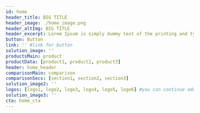 ```yaml
---
id: home
header_title: BIG TITLE
header_image: ./home_image.png
header_altImg: BIG TITLE
header_excerpt: Lorem Ipsum is simply dummy text of the printing and typesetting industry. Lorem Ipsum has been the industry's standard dummy text ever since the 1500s, when an unknown printer took a galley of type and scrambled it to make a type specimen book.
button: Button
link: '' #link for button
solution_image: ''
productsMain: product
productData: [product1, product2, product3]
header: home_header
comparisonMain: comparison
comparisonSecs: [section1, section2, section3]
solution_image2: ''
logos: [logo1, logo2, logo3, logo4, logo5, logo6] #you can continue adding logos as needed
solution_image3: ''
cta: home_cta
---
```

